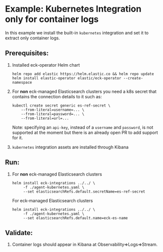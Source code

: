 # Example: Kubernetes Integration only for container logs

In this example we install the built-in `kubernetes` integration and set it to extract only container logs. 

## Prerequisites:
1. Installed eck-operator Helm chart
   ```console
   helm repo add elastic https://helm.elastic.co && helm repo update
   helm install elastic-operator elastic/eck-operator --create-namespace
   ```
2. For **non** eck-managed Elasticsearch clusters you need a k8s secret that contains the connection details to it such as:
    ```console
    kubectl create secret generic es-ref-secret \
        --from-literal=username=... \
        --from-literal=password=... \
        --from-literal=url=...
    ```
    Note: specifying an `api-key`, instead of a `username` and `password`, is not supported at the moment but there is an already open PR to add support for it.

3. `kubernetes` integration assets are installed through Kibana

## Run:
1. For **non** eck-managed Elasticsearch clusters
    ```console
    helm install eck-integrations ../../ \
         -f ./agent-kubernetes.yaml \
         --set elasticsearchRefs.default.secretName=es-ref-secret 
    ```
    For eck-managed Elasticsearch clusters
    ```console
    helm install eck-integrations ../../ \
         -f ./agent-kubernetes.yaml \
         --set elasticsearchRefs.default.name=eck-es-name 
    ```

## Validate:

1. Container logs should appear in Kibana at Observability=>Logs=>Stream.